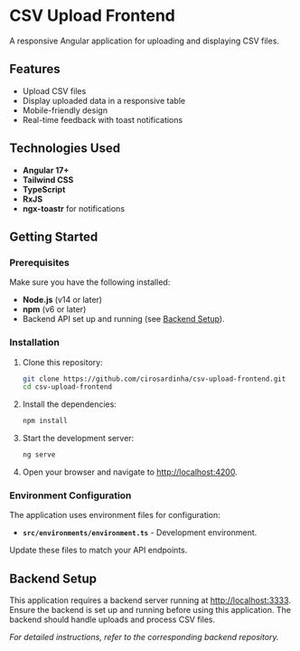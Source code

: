 # CSV Upload Frontend

A responsive Angular application for uploading and displaying CSV files.

## Features

- Upload CSV files
- Display uploaded data in a responsive table
- Mobile-friendly design
- Real-time feedback with toast notifications

## Technologies Used

- **Angular 17+**
- **Tailwind CSS**
- **TypeScript**
- **RxJS**
- **ngx-toastr** for notifications


## Getting Started

### Prerequisites

Make sure you have the following installed:

- **Node.js** (v14 or later)
- **npm** (v6 or later)
- Backend API set up and running (see [Backend Setup](#backend-setup)).

### Installation

1. Clone this repository:
   ```bash
   git clone https://github.com/cirosardinha/csv-upload-frontend.git
   cd csv-upload-frontend
   ```

2. Install the dependencies:
   ```bash
   npm install
   ```

3. Start the development server:
   ```bash
   ng serve
   ```

4. Open your browser and navigate to [http://localhost:4200](http://localhost:4200).

### Environment Configuration

The application uses environment files for configuration:

- **`src/environments/environment.ts`** - Development environment.

Update these files to match your API endpoints.

## Backend Setup

This application requires a backend server running at [http://localhost:3333](http://localhost:3333).  
Ensure the backend is set up and running before using this application. The backend should handle uploads and process CSV files. 

*For detailed instructions, refer to the corresponding backend repository.*

